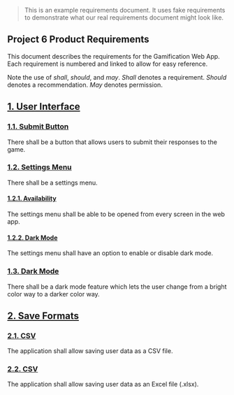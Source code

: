 > This is an example requirements document. It uses fake
> requirements to demonstrate what our real requirements
> document might look like.

## Project 6 Product Requirements

This document describes the requirements for the Gamification
Web App. Each requirement is numbered and linked to allow for
easy reference.

Note the use of _shall_, _should_, and _may_. _Shall_ denotes
a requirement. _Should_ denotes a recommendation. _May_ 
denotes permission.

## [1. User Interface](#ui) 

### [1.1. Submit Button](#submit-button)  
There shall be a button that allows users to submit their 
responses to the game.

### [1.2. Settings Menu](#settings-menu)
There shall be a settings menu.

#### [1.2.1. Availability](#settings-availability)
The settings menu shall be able to be opened from every screen 
in the web app.

#### [1.2.2. Dark Mode](#settings-dark-mode)
The settings menu shall have an option to enable or disable 
dark mode.

### [1.3. Dark Mode](#dark-mode)
There shall be a dark mode feature which lets the user change
from a bright color way to a darker color way.

## [2. Save Formats](#save-formats)

### [2.1. CSV](#save-csv)
The application shall allow saving user data as a CSV file.

### [2.2. CSV](#save-xlsx)
The application shall allow saving user data as an Excel file (.xlsx).
